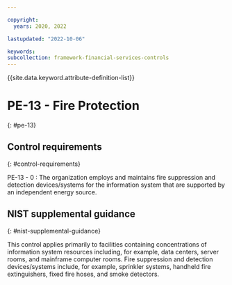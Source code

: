 ```yaml
---

copyright:
  years: 2020, 2022

lastupdated: "2022-10-06"

keywords: 
subcollection: framework-financial-services-controls
---
```


{{site.data.keyword.attribute-definition-list}}

               
# PE-13 - Fire Protection
{: #pe-13}

## Control requirements
{: #control-requirements}

PE-13 - 0
    : The organization employs and maintains fire suppression and detection devices/systems for the information system that are supported by an independent energy source.

## NIST supplemental guidance
{: #nist-supplemental-guidance}

This control applies primarily to facilities containing concentrations of information system resources including, for example, data centers, server rooms, and mainframe computer rooms. Fire suppression and detection devices/systems include, for example, sprinkler systems, handheld fire extinguishers, fixed fire hoses, and smoke detectors.






